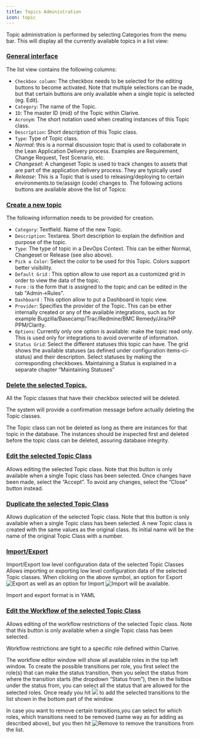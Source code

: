 ```yaml
---
title: Topics Administration
icon: topic
---
```


Topic administration is performed by selecting Categories from the menu bar. This will display all the
currently available topics in a list view:

### <a id="general-interface" href="#general-interface">General interface</a>

The list view contains the following columns:

- `Checkbox column`: The checkbox needs to be selected for the editing buttons to become activated. Note that multiple
  selections can be made, but that certain buttons are only available when a single topic is selected (eg. Edit).
- `Category`: The name of the Topic.
- `ID`: The master ID (mid) of the Topic within Clarive.
- `Acronym`: The short notation used when creating instances of this Topic class.
- `Description`: Short description of this Topic class.
- `Type`: Type of Topic class.
- *Normal*: this is a normal discussion topic that is used to collaborate in the Lean Application Delivery process.
  Examples are Requirement, Change Request, Test  Scenario, etc.
- *Changeset*: A changeset Topic is used to track changes to assets that are part of the application delivery process.
  They are typically used
- *Release*: This is a Topic that is used to releasing/deploying to certain environments.to tie/assign (code) changes
  to. The following actions buttons are available above the list of Topics:

### <a id="create-a-new-topic" href="#create-a-new-topic">Create a new topic</a>

The following information needs to be provided for creation.

- `Category`: Textfield. Name of the new Topic.
- `Description`: Textarea. Short description to explain the definition and purpose of the topic.
- `Type`: The type of topic in a DevOps Context. This can be either Normal, Changeset or Release (see also above).
- `Pick a Color`: Select the color to be used for this Topic. Colors support better visibility.
- `Default Grid` : This option allow to use report as a customized grid in order to view the data of the topic.
- `Form` : is the form that is assigned to the topic and can be edited in the tab "Admin->Rules".
- `Dashboard` : This option allow to put a Dashboard in topic view.
- `Provider`: Specifies the provider of the Topic. This can be either internally created or any of the available
  integrations, such as for example Bugzilla/Basecamp/Trac/Redmine/BMC Remedy/Jira/HP PPM/Clarity.
- `Options`: Currently only one option is available: make the topic read only.  This is used only for integrations to
  avoid overwrite of information.
- `Status Grid`: Select the different statuses this topic can have.  The grid shows the available statuses (as defined
  under configuration items-ci-status) and their description. Select statuses by making the corresponding checkboxes.
  Maintaining a Status is explained in a separate chapter “Maintaining Statuses”

### <a id="delete-the-selected-topic" href="#delete-the-selected-topic">Delete the selected Topics.</a>

All the Topic classes that have their checkbox selected will be deleted.

The system will provide a confirmation message before actually deleting the Topic classes.

The Topic class can not be deleted as long as there are instances for that topic in the database.
The instances should be inspected first and deleted before the topic class can be deleted, assuring database integrity.

### <a id="edit-the-selected-topic-c" href="#edit-the-selected-topic-c">Edit the selected Topic Class</a>

Allows editing the selected Topic class. Note that this button is only available when a
single Topic class has been selected. Once changes have been made, select the “Accept”.
To avoid any changes, select the “Close” button instead.

### <a id="duplicate-the-selected-to" href="#duplicate-the-selected-to">Duplicate the selected Topic Class</a>

Allows duplication of the selected Topic class. Note that this button is only available
when a single Topic class has been selected. A new Topic class is created with the same
values as the original class. Its initial name will be the name of the original Topic Class with a number.

### <a id="import-export" href="#import-export">Import/Export</a>

Import/Export low level configuration data of the selected Topic Classes
Allows importing or exporting low level configuration data of the selected Topic classes. When
clicking on the above symbol, an option for Export <img src="/static/images/icons/export.png" alt='Export' />
as well as an option for Import <img src="/static/images/icons/import.png" alt='Import' /> will be available.

Import and export format is in YAML

### <a id="edit-the-workflow-of-the-" href="#edit-the-workflow-of-the-">Edit the Workflow of the selected Topic Class</a>

Allows editing of the workflow restrictions of the selected Topic class.
Note that this button is only available when a single Topic class has been selected.

Workflow restrictions are tight to a specific role defined within Clarive.

The workflow editor window will show all available roles in the top left window.  To create the possible transitions per
role, you first select the role(s) that can make the status transition, then you select the status from where the
transition starts (the dropdown “Status from”), then in the listbox under the status from, you can select all the status
that are allowed for the selected roles.  Once ready you hit <img src="/static/images/icons/down.png"/> to add the
selected transitions to the list shown in the bottom part of the window.

In case you want to remove certain transitions,you can select for which roles, which transitions need to be removed
(same way as for adding as described above), but you then hit <img src="/static/images/icons/remove.png"
alt='Remove'/> to remove the transitions from the list.

